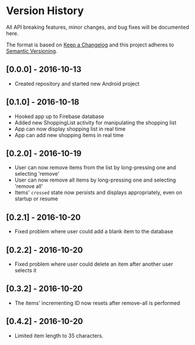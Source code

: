 # Version History
All API breaking features, minor changes, and bug fixes will be documented here.

The format is based on [Keep a Changelog](http://keepachangelog.com/) 
and this project adheres to [Semantic Versioning](http://semver.org/).

## [0.0.0] - 2016-10-13
- Created repository and started new Android project

## [0.1.0] - 2016-10-18
- Hooked app up to Firebase database
- Added new ShoppingList activity for manipulating the shopping list
- App can now display shopping list in real time
- App can add new shopping items in real time

## [0.2.0] - 2016-10-19
- User can now remove items from the list by long-pressing one and selecting 'remove'
- User can now remove all items by long-pressing one and selecting 'remove all'
- Items' `crossed` state now persists and displays appropriately, even on startup or resume

## [0.2.1] - 2016-10-20
- Fixed problem where user could add a blank item to the database

## [0.2.2] - 2016-10-20
- Fixed problem where user could delete an item after another user selects it

## [0.3.2] - 2016-10-20
- The items' incrementing ID now resets after remove-all is performed

## [0.4.2] - 2016-10-20
- Limited item length to 35 characters.
